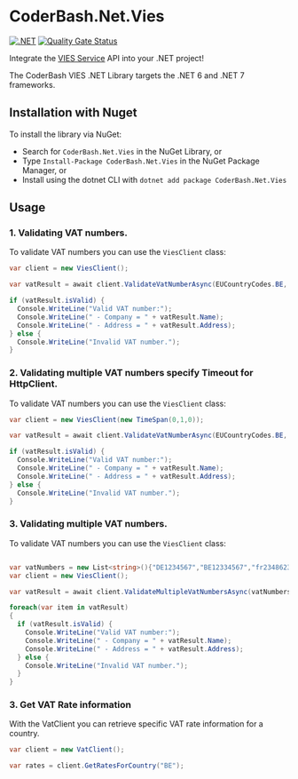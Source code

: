 # CoderBash.Net.Vies

[![.NET](https://github.com/CoderBash/CoderBash.Net.Vies/actions/workflows/main.yml/badge.svg)](https://github.com/CoderBash/CoderBash.Net.Vies/actions/workflows/main.yml)
[![Quality Gate Status](https://sonarcloud.io/api/project_badges/measure?project=coderbash-net-vies&metric=alert_status&token=01c5786f7f875cc2c668c0f599a45b10580ae1af)](https://sonarcloud.io/summary/new_code?id=coderbash-net-vies)

Integrate the [VIES Service](https://ec.europa.eu/taxation_customs/vies/#/vat-validation) API into your .NET project!

The CoderBash VIES .NET Library targets the .NET 6 and .NET 7 frameworks.

## Installation with Nuget
To install the library via NuGet:
* Search for `CoderBash.Net.Vies` in the NuGet Library, or
* Type `Install-Package CoderBash.Net.Vies` in the NuGet Package Manager, or
* Install using the dotnet CLI with `dotnet add package CoderBash.Net.Vies`

## Usage
### 1. Validating VAT numbers.
To validate VAT numbers you can use the `ViesClient` class:

```C#
var client = new ViesClient();

var vatResult = await client.ValidateVatNumberAsync(EUCountryCodes.BE, "someVatNumber");

if (vatResult.isValid) {
  Console.WriteLine("Valid VAT number:");
  Console.WriteLine(" - Company = " + vatResult.Name);
  Console.WriteLine(" - Address = " + vatResult.Address);
} else {
  Console.WriteLine("Invalid VAT number.");
}
```

### 2. Validating multiple VAT numbers specify Timeout for HttpClient.
To validate VAT numbers you can use the `ViesClient` class:

```C#
var client = new ViesClient(new TimeSpan(0,1,0));

var vatResult = await client.ValidateVatNumberAsync(EUCountryCodes.BE, "someVatNumber");

if (vatResult.isValid) {
  Console.WriteLine("Valid VAT number:");
  Console.WriteLine(" - Company = " + vatResult.Name);
  Console.WriteLine(" - Address = " + vatResult.Address);
} else {
  Console.WriteLine("Invalid VAT number.");
}
```

### 3. Validating multiple VAT numbers.
To validate VAT numbers you can use the `ViesClient` class:

```C#

var vatNumbers = new List<string>(){"DE1234567","BE12334567","fr23486234"};
var client = new ViesClient();

var vatResult = await client.ValidateMultipleVatNumbersAsync(vatNumbers);

foreach(var item in vatResult)
{
  if (vatResult.isValid) {
    Console.WriteLine("Valid VAT number:");
    Console.WriteLine(" - Company = " + vatResult.Name);
    Console.WriteLine(" - Address = " + vatResult.Address);
  } else {
    Console.WriteLine("Invalid VAT number.");
  }
}

```


### 3. Get VAT Rate information
With the VatClient you can retrieve specific VAT rate information for a country. 

```C#
var client = new VatClient();

var rates = client.GetRatesForCountry("BE");
```
